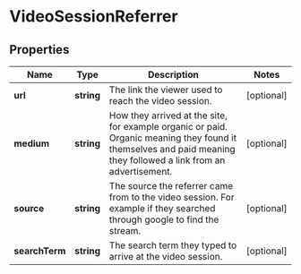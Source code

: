 
# VideoSessionReferrer

## Properties

Name | Type | Description | Notes
------------ | ------------- | ------------- | -------------
**url** | **string** | The link the viewer used to reach the video session. |  [optional]
**medium** | **string** | How they arrived at the site, for example organic or paid. Organic meaning they found it themselves and paid meaning they followed a link from an advertisement. |  [optional]
**source** | **string** | The source the referrer came from to the video session. For example if they searched through google to find the stream. |  [optional]
**searchTerm** | **string** | The search term they typed to arrive at the video session. |  [optional]


